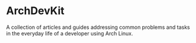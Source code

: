 # ArchDevKit
A collection of articles and guides addressing common problems and tasks in the everyday life of a developer using Arch Linux.
